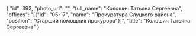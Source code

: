 {
    "id": 393,
    "photo_url": "",
    "full_name": "Колошич Татьяна Сергеевна",
    "offices": "[{\"id\": \"05-17\", \"name\": \"Прокуратура Слуцкого района\", \"position\": \"Старший помощник прокурора\"}]",
    "title": "Колошич Татьяна Сергеевна"
}